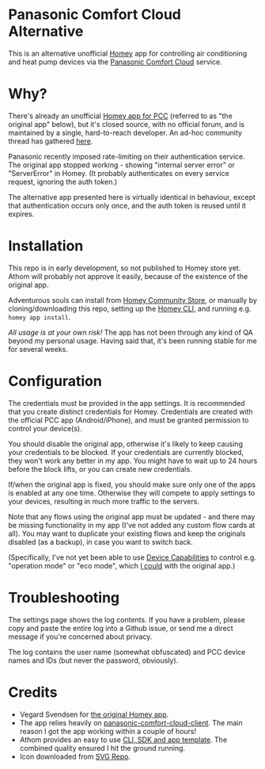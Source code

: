 # Panasonic Comfort Cloud Alternative

This is an alternative unofficial [Homey](https://homey.app) app for controlling air conditioning and heat pump devices via the [Panasonic Comfort Cloud](https://www.panasonic.com/global/hvac/air-conditioning/connectivity/comfort-cloud.html) service.

# Why?

There's already an unofficial [Homey app for PCC](https://homey.app/en-us/app/com.panasonic.PCC/Panasonic-Comfort-Cloud/) (referred to as "the original app" below), but it's closed source, with no official forum, and is maintained by a single, hard-to-reach developer.  An ad-hoc community thread has gathered [here](https://community.homey.app/t/error-panasonic-comfort-cloud-app/65935).

Panasonic recently imposed rate-limiting on their authentication service.  The original app stopped working - showing "internal server error" or "ServerError" in Homey.  (It probably authenticates on every service request, ignoring the auth token.)

The alternative app presented here is virtually identical in behaviour, except that authentication occurs only once, and the auth token is reused until it expires.

# Installation

This repo is in early development, so not published to Homey store yet.  Athom will probably not approve it easily, because of the existence of the original app.

Adventurous souls can install from [Homey Community Store](https://store.homey.community/app/net.schmidt-cisternas.pcc-alt), or manually by cloning/downloading this repo, setting up the [Homey CLI](https://apps.developer.homey.app/the-basics/getting-started/homey-cli), and running e.g. ```homey app install```.

*All usage is at your own risk!*  The app has not been through any kind of QA beyond my personal usage.  Having said that, it's been running stable for me for several weeks.

# Configuration

The credentials must be provided in the app settings.  It is recommended that you create distinct credentials for Homey.  Credentials are created with the official PCC app (Android/iPhone), and must be granted permission to control your device(s).  

You should disable the original app, otherwise it's likely to keep causing your credentials to be blocked.  If your credentials are currently blocked, they won't work any better in my app.  You might have to wait up to 24 hours before the block lifts, or you can create new credentials.

If/when the original app is fixed, you should make sure only one of the apps is enabled at any one time.  Otherwise they will compete to apply settings to your devices, resulting in much more traffic to the servers.

Note that any flows using the original app must be updated - and there may be missing functionality in my app (I've not added any custom flow cards at all).  You may want to duplicate your existing flows and keep the originals disabled (as a backup), in case you want to switch back.

(Specifically, I've not yet been able to use [Device Capabilities](https://homey.app/en-us/app/nl.qluster-it.DeviceCapabilities/Device-Capabilities/) to control e.g. "operation mode" or "eco mode", which [I could](https://community.homey.app/t/error-panasonic-comfort-cloud-app/65935/31?u=robert_schmidt) with the original app.)

# Troubleshooting

The settings page shows the log contents.  If you have a problem, please copy and paste the entire log into a Github issue, or send me a direct message if you're concerned about privacy.

The log contains the user name (somewhat obfuscated) and PCC device names and IDs (but never the password, obviously).

# Credits

  * Vegard Svendsen for [the original Homey app](https://homey.app/en-us/app/com.panasonic.PCC/Panasonic-Comfort-Cloud/).
  * The app relies heavily on [panasonic-comfort-cloud-client](https://github.com/marc2016/panasonic-comfort-cloud-client).  The main reason I got the app working within a couple of hours!
  * Athom provides an easy to use [CLI, SDK and app template](https://apps.developer.homey.app/the-basics/getting-started/homey-cli).  The combined quality ensured I hit the ground running.
  * Icon downloaded from [SVG Repo](https://www.svgrepo.com/svg/288102/air-conditioning-air-conditioner).